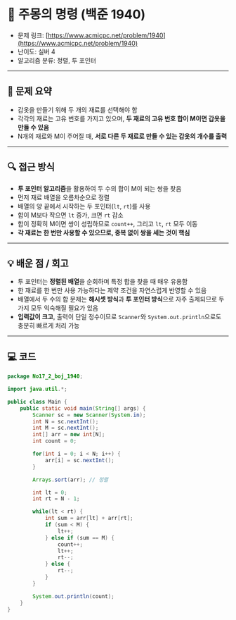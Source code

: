 # 📅 주몽의 명령 (백준 1940)

<!-- 문제 링크 -->
- 문제 링크: [https://www.acmicpc.net/problem/1940](https://www.acmicpc.net/problem/1940)
- 난이도: 실버 4
- 알고리즘 분류: 정렬, 투 포인터

---

## 📌 문제 요약

- 갑옷을 만들기 위해 두 개의 재료를 선택해야 함
- 각각의 재료는 고유 번호를 가지고 있으며, **두 재료의 고유 번호 합이 M이면 갑옷을 만들 수 있음**
- N개의 재료와 M이 주어질 때, **서로 다른 두 재료로 만들 수 있는 갑옷의 개수를 출력**

---

## 🔍 접근 방식

- **투 포인터 알고리즘**을 활용하여 두 수의 합이 M이 되는 쌍을 찾음
- 먼저 재료 배열을 오름차순으로 정렬
- 배열의 양 끝에서 시작하는 두 포인터(`lt`, `rt`)를 사용
- 합이 M보다 작으면 `lt` 증가, 크면 `rt` 감소
- 합이 정확히 M이면 쌍이 성립하므로 `count++`, 그리고 `lt`, `rt` 모두 이동
- **각 재료는 한 번만 사용할 수 있으므로, 중복 없이 쌍을 세는 것이 핵심**

---

## 💡 배운 점 / 회고

- 투 포인터는 **정렬된 배열**을 순회하며 특정 합을 찾을 때 매우 유용함
- 한 재료를 한 번만 사용 가능하다는 제약 조건을 자연스럽게 반영할 수 있음
- 배열에서 두 수의 합 문제는 **해시셋 방식**과 **투 포인터 방식**으로 자주 출제되므로 두 가지 모두 익숙해질 필요가 있음
- **입력값이 크고**, 출력이 단일 정수이므로 `Scanner`와 `System.out.println`으로도 충분히 빠르게 처리 가능

---

## 💻 코드

```java
package No17_2_boj_1940;

import java.util.*;

public class Main {
    public static void main(String[] args) {
        Scanner sc = new Scanner(System.in);
        int N = sc.nextInt();
        int M = sc.nextInt();
        int[] arr = new int[N];
        int count = 0;

        for(int i = 0; i < N; i++) {
            arr[i] = sc.nextInt();
        }

        Arrays.sort(arr); // 정렬

        int lt = 0;
        int rt = N - 1;

        while(lt < rt) {
            int sum = arr[lt] + arr[rt];
            if (sum < M) {
                lt++;
            } else if (sum == M) {
                count++;
                lt++;
                rt--;
            } else {
                rt--;
            }
        }

        System.out.println(count);
    }
}

